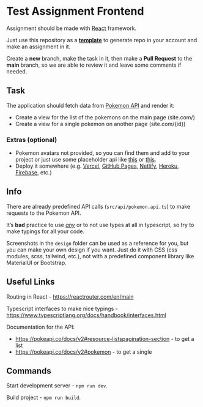 # Test Assignment Frontend

Assignment should be made with [React](https://reactjs.org/docs/getting-started.html) framework.

Just use this repository as a [**template**](https://docs.github.com/en/repositories/creating-and-managing-repositories/creating-a-repository-from-a-template) to generate repo in your account and make an assignment in it.

Create a **new** branch, make the task in it, then make a **Pull Request** to the **main** branch, so we are able to review it and leave some comments if needed.

## Task
The application should fetch data from [Pokemon API](https://pokeapi.co/docs/v2) and render it:
* Create a view for the list of the pokemons on the main page (site.com/)
* Create a view for a single pokemon on another page (site.com/{id})

### Extras (optional)
* Pokemon avatars not provided, so you can find them and add to your project or just use some placeholder api like [this](https://ui-avatars.com/) or [this](https://www.stefanjudis.com/blog/apis-to-generate-random-user-avatars/).
* Deploy it somewhere (e.g. [Vercel](https://vercel.com/), [GitHub Pages](https://pages.github.com/), [Netlify](https://www.netlify.com/), [Heroku](https://www.heroku.com/), [Firebase](https://firebase.google.com/), etc.)

## Info
There are already predefined API calls (`src/api/pokemon.api.ts`) to make requests to the Pokemon API.

It’s **bad** practice to use [*any*](https://www.typescriptlang.org/docs/handbook/2/everyday-types.html#any) or to not use types at all in typescript, so try to make typings for all your code.

Screenshots in the `design` folder can be used as a reference for you, but you can make your own design if you want. Just do it with CSS (css modules, scss, tailwind, etc.), not with a predefined component library like MaterialUI or Bootstrap.

## Useful Links

Routing in React - https://reactrouter.com/en/main

Typescript interfaces to make nice typings - https://www.typescriptlang.org/docs/handbook/interfaces.html

Documentation for the API:
* https://pokeapi.co/docs/v2#resource-listspagination-section - to get a list
* https://pokeapi.co/docs/v2#pokemon - to get a single

## Commands
Start development server - `npm run dev`.

Build project - `npm run build`.
